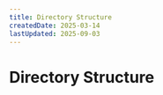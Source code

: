 ```yaml
---
title: Directory Structure
createdDate: 2025-03-14
lastUpdated: 2025-09-03
---
```

# Directory Structure

<DirectoryTree />
